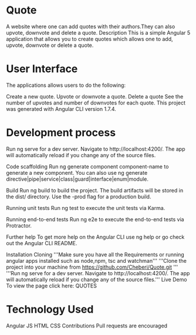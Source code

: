 # Quote
A website where one can add quotes with their authors.They can also upvote, downvote  and delete a quote.
Description
This is a simple Angular 5 application that allows you to create quotes which allows one to add, upvote, downvote or delete a quote.

# User Interface
The applications allows users to do the following:

Create a new quote.
Upvote or downvote a quote.
Delete a quote
See the number of upvotes and number of downvotes for each quote.
This project was generated with Angular CLI version 1.7.4.

# Development process
Run ng serve for a dev server. Navigate to http://localhost:4200/. The app will automatically reload if you change any of the source files.

Code scaffolding
Run ng generate component component-name to generate a new component. You can also use ng generate directive|pipe|service|class|guard|interface|enum|module.

Build
Run ng build to build the project. The build artifacts will be stored in the dist/ directory. Use the -prod flag for a production build.

Running unit tests
Run ng test to execute the unit tests via Karma.

Running end-to-end tests
Run ng e2e to execute the end-to-end tests via Protractor.

Further help
To get more help on the Angular CLI use ng help or go check out the Angular CLI README.

Installation
Cloning
'''Make sure you have all the Requirements or running angular apps installed such as node,npm, tsc and watchman'''
'''Clone the project into your machine from https://github.com/Cheberi/Quote.git '''
'''Run ng serve for a dev server. Navigate to http://localhost:4200/. The app will automatically reload if you change any of the source files.'''
Live Demo
To view the page click here: QUOTES

# Technology Used
Angular JS
HTML
CSS
Contributions
Pull requests are encouraged


